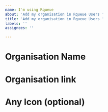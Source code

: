 ```yaml
---
name: I'm using Rqueue
about: 'Add my organisation in Rqueue Users '
title: 'Add my organisation in Rqueue Users '
labels: ''
assignees: ''

---
```


# Organisation Name
# Organisation link
# Any Icon (optional)
